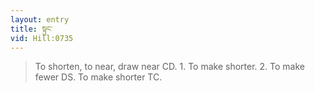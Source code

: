 ```yaml
---
layout: entry
title: སྟུང་
vid: Hill:0735
---
```

> To shorten, to near, draw near CD. 1. To make shorter. 2. To make fewer DS. To make shorter TC.
